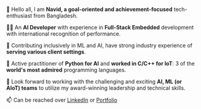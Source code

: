 👋 Hello all, I am **Navid, a goal-oriented and achievement-focused** tech-enthusiast from Bangladesh.

👨‍💻 An **AI Developer** with experience in **Full-Stack Embedded** development with international recognition of performance.

👀 Contributing inclusively in ML and AI, have strong industry experience of **serving various client settings**.

🌱 Active practitioner of **Python for AI** and **worked in C/C++ for IoT**: 3 of the **world's most admired** programming languages. 

💞️ Look forward to working with the challenging and exciting **AI, ML (or AIoT) teams** to utilize my award-winning leadership and technical skills.

📫 Can be reached over [LinkedIn](https://linkedin.com/in/navidbinahmed) or [Portfolio](https://navidbinahmed.com)
